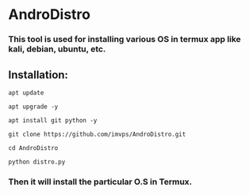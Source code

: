 # AndroDistro
### This tool is used for installing various OS in termux app like kali, debian, ubuntu, etc.

## Installation:
```
apt update
```
```
apt upgrade -y
```
```
apt install git python -y
```
```
git clone https://github.com/imvps/AndroDistro.git
```
```
cd AndroDistro
```
```
python distro.py
```

### Then it will install the particular O.S in Termux.